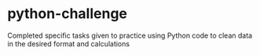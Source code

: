 # python-challenge

Completed specific tasks given to practice using Python code to clean data in the desired format and calculations
